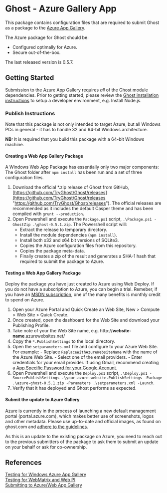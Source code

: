 # Ghost - Azure Gallery App

This package contains configuration files that are required to submit Ghost as a package to the [Azure App Gallery](http://www.microsoft.com/web/gallery/developer.aspx).

The Azure package for Ghost should be:
- Configured optimally for Azure.
- Secure out-of-the-box.

The last released version is 0.5.7.

## Getting Started

Submission to the Azure App Gallery requires _all_ of the Ghost module dependencies. Prior to getting started, please review the [Ghost installation instructions](https://github.com/TryGhost/Ghost/blob/master/CONTRIBUTING.md#installation--setup-instructions) to setup a developer environment, e.g. Install Node.js.

### Publish Instructions

Note that this package is not only intended to target Azure, but all Windows PCs in general - it has to handle 32 and 64-bit Windows architecture.  

**NB:** It is required that you build this package with a 64-bit Windows machine.

#### Creating a Web App Gallery Package

A Windows Web App Package has essentially only two major components: The Ghost folder after `npm install` has been run and a set of three configuration files.
    
1. Download the official *.zip release of Ghost from GitHub, [https://github.com/TryGhost/Ghost/releases](https://github.com/TryGhost/Ghost/releases "https://github.com/TryGhost/Ghost/releases"). The official releases are recommended as it includes the default Casper theme and has been compiled with `grunt --production`. 
2. Open Powershell and execute the `Package.ps1` script, `.\Package.ps1 -GhostZip .\ghost-0.5.1.zip`. The Powershell script will:
    - Extract the release to temporary directory.
    - Install the module dependencies (`npm install`).
    - Install both x32 and x64 bit versions of SQLite3.
    - Copies the Azure configuration files from this repository.
    - Copies the package meta-data.
    - Finally creates a zip of the result and generates a SHA-1 hash that required to submit the package to Azure. 


#### Testing a Web App Gallery Package

Deploy the package you have just created to Azure using Web Deploy. If you do not have a subscription to Azure, you can begin a trial. Remeber, if you have an [MSDN subscription](http://www.visualstudio.com/en-us/products/msdn-subscriptions-vs), one of the many benefits is monthly credit to spend on Azure. 

1. Open your Azure Portal and Quick Create an Web Site, New > Compute > Web Site > Quick Create.
2. Once created, open the dashboard for the Web Site and download your Publishing Profile. 
3. Take note of your the Web Site name, e.g. http://**website-name**.azurewebsites.net/ 
4. Copy the `*.PublishSettings` to the local directory. 
5. Open the `setparameters.xml` file and configure to your Azure Web Site. For example:
        - Replace `ReplaceWithAzureWebsiteName` with the name of the Azure Web Site.
        - Select one of the email providers. 
        - Enter credentials for your email provider. If using Gmail, recommend creating a [App Specific Password for your Google Account](https://support.google.com/accounts/answer/185833).
6. Open Powershell and execute the `Deploy.ps1` script, 
        `.\Deploy.ps1 -SourcePublishSettings .\your-azure-website.PublishSettings -Package .\azure-ghost-0.5.1.zip -Parameters .\setparameters.xml -Launch`.
7. Verify that it has deployed and Ghost performs as expected.

#### Submit the update to Azure Gallery

Azure is currently in the process of launching a new default management portal (portal.azure.com), which makes better use of screenshots, logos and other metadata. Please use up-to-date and official images, as found on ghost.com and [adhere to the guidelines](https://ghost.org/about/logos/).

As this is an update to the existing package on Azure, you need to reach out to the previous submitters of the package to ask them to submit an update on your behalf or ask for co-ownership.

## References

[Testing for Windows Azure App Gallery](http://blogs.msdn.com/b/azureappgallery/archive/2013/03/22/tips-for-a-successful-submission-to-windows-azure-app-gallery.aspx)  
[Testing for WebMatrix and Web PI](http://www.iis.net/learn/develop/windows-web-application-gallery/testing-a-web-application-zip-package-for-inclusion-with-the-web-application-gallery)  
[Submitting to Azure/Web App Gallery](http://blogs.msdn.com/b/azureappgallery/archive/2013/04/24/how-to-submit-an-application-to-web-app-gallery.aspx)  
